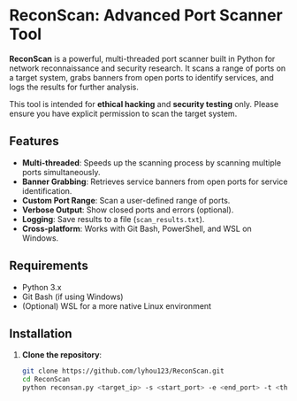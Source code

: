 # ReconScan: Advanced Port Scanner Tool

**ReconScan** is a powerful, multi-threaded port scanner built in Python for network reconnaissance and security research. It scans a range of ports on a target system, grabs banners from open ports to identify services, and logs the results for further analysis.

This tool is intended for **ethical hacking** and **security testing** only. Please ensure you have explicit permission to scan the target system.

## Features

- **Multi-threaded**: Speeds up the scanning process by scanning multiple ports simultaneously.
- **Banner Grabbing**: Retrieves service banners from open ports for service identification.
- **Custom Port Range**: Scan a user-defined range of ports.
- **Verbose Output**: Show closed ports and errors (optional).
- **Logging**: Save results to a file (`scan_results.txt`).
- **Cross-platform**: Works with Git Bash, PowerShell, and WSL on Windows.

## Requirements

- Python 3.x
- Git Bash (if using Windows)
- (Optional) WSL for a more native Linux environment

## Installation

1. **Clone the repository**:
   ```bash
   git clone https://github.com/lyhou123/ReconScan.git
   cd ReconScan
   python reconsan.py <target_ip> -s <start_port> -e <end_port> -t <threads> [-v]
